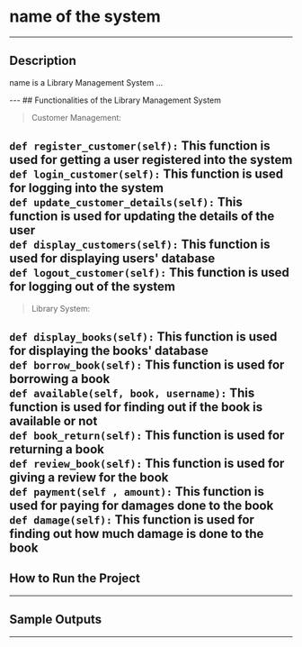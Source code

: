 # name of the system
---
## Description
<p> name is a Library Management System ... </p>
---
## Functionalities of the Library Management System

>Customer Management: <br>

`def register_customer(self):` 
This function is used for getting a user registered into the system <br>
`def login_customer(self):` 
This function is used for logging into the system <br>
`def update_customer_details(self):`
This function is used for updating the details of the user  <br>
`def display_customers(self):`
This function is used for displaying users' database  <br>
`def logout_customer(self):`
This function is used for logging out of the system  <br>
---
>Library System: <br>

`def display_books(self):`
This function is used for displaying the books' database <br>
`def borrow_book(self):`
This function is used for borrowing a book <br>
`def available(self, book, username):`
This function is used for finding out if the book is available or not <br>
`def book_return(self):`
This function is used for returning a book <br>
`def review_book(self):`
This function is used for giving a review for the book <br>
`def payment(self , amount):`
This function is used for paying for damages done to the book <br>
`def damage(self):`
This function is used for finding out how much damage is done to the book <br>
---
## How to Run the Project
---

## Sample Outputs
---

